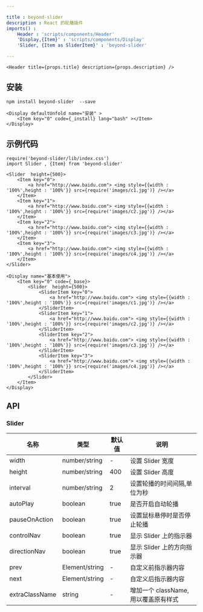 ```yaml
---

title : beyond-slider
description : React 的轮播插件
imports() : 
    Header : 'scripts/components/Header'
    'Display,{Item}' : 'scripts/components/Display'
    'Slider, {Item as SliderItem}' : 'beyond-slider'

---
```


```render
<Header title={props.title} description={props.description} />
```

## 安装

```source _install
npm install beyond-slider  --save
```



```render
<Display defaultUnfold name="安装" >
    <Item key="0" code={_install} lang="bash" ></Item>
</Display>
```

## 示例代码

```source _base
require('beyond-slider/lib/index.css')
import Slider , {Item} from 'beyond-slider'

<Slider  height={500}>
	<Item key="0">
		<a href="http://www.baidu.com"> <img style={{width : '100%',height : '100%'}} src={require('images/c1.jpg')} /></a>
	</Item>
	<Item key="1">
		<a href="http://www.baidu.com"> <img style={{width : '100%',height : '100%'}} src={require('images/c2.jpg')} /></a>
	</Item>
	<Item key="2">
		<a href="http://www.baidu.com"> <img style={{width : '100%',height : '100%'}} src={require('images/c3.jpg')} /></a>
	</Item>
	<Item key="3">
		<a href="http://www.baidu.com"> <img style={{width : '100%',height : '100%'}} src={require('images/c4.jpg')} /></a>
	</Item>
</Slider>

```

```render
<Display name="基本使用">
    <Item key="0" code={_base}>
        <Slider  height={500}>
            <SliderItem key="0">
                <a href="http://www.baidu.com"> <img style={{width : '100%',height : '100%'}} src={require('images/c1.jpg')} /></a>
            </SliderItem>
            <SliderItem key="1">
                <a href="http://www.baidu.com"> <img style={{width : '100%',height : '100%'}} src={require('images/c2.jpg')} /></a>
            </SliderItem>
            <SliderItem key="2">
                <a href="http://www.baidu.com"> <img style={{width : '100%',height : '100%'}} src={require('images/c3.jpg')} /></a>
            </SliderItem>
            <SliderItem key="3">
                <a href="http://www.baidu.com"> <img style={{width : '100%',height : '100%'}} src={require('images/c4.jpg')} /></a>
            </SliderItem>
        </Slider>
    </Item>
</Display>

```


## API 

### Slider

| 名称        | 类型   |  默认值  |  说明  |
| ----------- | ------ | ------ | ------ |
|  width  | number/string |  -   |  设置 Slider 宽度  |
|  height  | number/string | 400 |  设置 Slider 高度  |
|  interval  | number/string |  2  |  设置轮播的时间间隔,单位为秒  |
|  autoPlay  | boolean |  true  |  是否开启自动轮播  |
|  pauseOnAction  | boolean |  true  |  设置鼠标悬停时是否停止轮播  |
|  controlNav  | boolean |  true   |  显示 Slider 上的指示器  |
|  directionNav  | boolean |  true   |  显示 Slider 上的方向指示器  |
|  prev  | Element/string |  -   |  自定义前指示器内容  |
|  next  | Element/string |  -   |  自定义后指示器内容  |
|  extraClassName  | string |  -  |  增加一个 className, 用以覆盖原有样式  |
